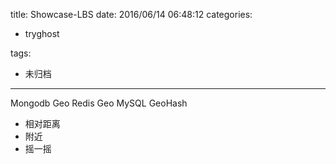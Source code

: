 title: Showcase-LBS
date: 2016/06/14 06:48:12
categories:
 - tryghost

tags:
 - 未归档 



---

Mongodb Geo
Redis Geo
MySQL GeoHash

 * 相对距离
 * 附近
 * 摇一摇



